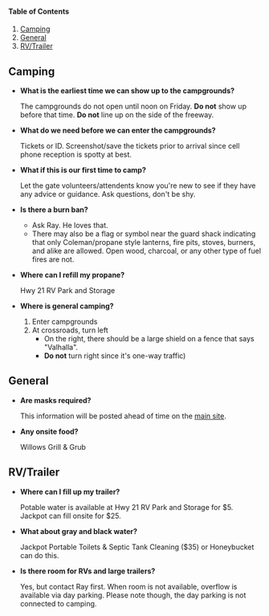 #### Table of Contents

1. [Camping](#camping)
2. [General](#general)
3. [RV/Trailer](#rvtrailer)

## Camping

* **What is the earliest time we can show up to the campgrounds?**

    The campgrounds do not open until noon on Friday. **Do not** show up before that time. **Do not** line up on the side of the freeway.

* **What do we need before we can enter the campgrounds?**

    Tickets or ID. Screenshot/save the tickets prior to arrival since cell phone reception is spotty at best.

* **What if this is our first time to camp?**

    Let the gate volunteers/attendents know you're new to see if they have any advice or guidance. Ask questions, don't be shy.

* **Is there a burn ban?**
    
    - Ask Ray. He loves that.
    - There may also be a flag or symbol near the guard shack indicating that only Coleman/propane style lanterns, fire pits, stoves, burners, and alike are allowed. Open wood, charcoal, or any other type of fuel fires are not.

* **Where can I refill my propane?**

    Hwy 21 RV Park and Storage

* **Where is general camping?**

    1. Enter campgrounds
    2. At crossroads, turn left
        - On the right, there should be a large shield on a fence that says "Valhalla".
        - **Do not** turn right since it's one-way traffic)

## General

* **Are masks required?**

    This information will be posted ahead of time on the [main site](https://www.sherwoodforestfaire.com/).

* **Any onsite food?**

    Willows Grill & Grub

## RV/Trailer

* **Where can I fill up my trailer?**

    Potable water is available at Hwy 21 RV Park and Storage for $5. Jackpot can fill onsite for $25.

* **What about gray and black water?**

    Jackpot Portable Toilets & Septic Tank Cleaning ($35) or Honeybucket can do this.

* **Is there room for RVs and large trailers?**

    Yes, but contact Ray first. When room is not available, overflow is available via day parking. Please note though, the day parking is not connected to camping.
